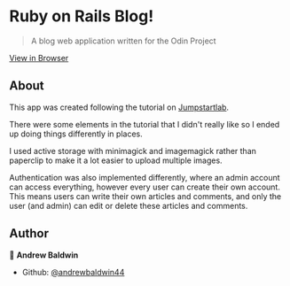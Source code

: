 # Ruby on Rails Blog!
> A blog web application written for the Odin Project

[View in Browser](https://vast-everglades-75415.herokuapp.com/)

## About
This app was created following the tutorial on [Jumpstartlab](http://tutorials.jumpstartlab.com/projects/blogger.html). 

There were some elements in the tutorial that I didn't really like so I ended up doing things differently in places.

I used active storage with minimagick and imagemagick rather than paperclip to make it a lot easier to upload multiple images.

Authentication was also implemented differently, where an admin account can access everything, however every user can create their own account. This means users can write their own articles and comments, and only the user (and admin) can edit or delete these articles and comments.

## Author

👤 **Andrew Baldwin**

- Github: [@andrewbaldwin44](https://github.com/andrewbaldwin44)
